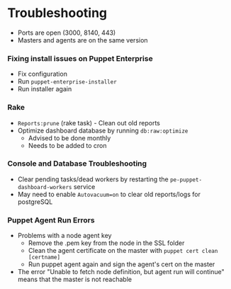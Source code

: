 ﻿# Troubleshooting


- Ports are open (3000, 8140, 443)
- Masters and agents are on the same version


### Fixing install issues on Puppet Enterprise
- Fix configuration
- Run `puppet-enterprise-installer`
- Run installer again

### Rake

- `Reports:prune` (rake task) - Clean out old reports
- Optimize dashboard database by running `db:raw:optimize`
    - Advised to be done monthly
    - Needs to be added to cron

### Console and Database Troubleshooting

- Clear pending tasks/dead workers by restarting the `pe-puppet-dashboard-workers` service
- May need to enable `Autovacuum=on` to clear old reports/logs for postgreSQL

### Puppet Agent Run Errors

- Problems with a node agent key
    - Remove the .pem key from the node in the SSL folder
    - Clean the agent certificate on the master with `puppet cert clean [certname]`
    - Run puppet agent again and sign the agent's cert on the master
- The error "Unable to fetch node definition, but agent run will continue" means that the master is not reachable